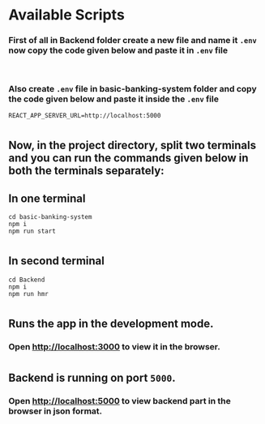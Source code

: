 # Available Scripts

### First of all in Backend folder create a new file and name it `.env` now copy the code given below and paste it in `.env` file

```
```

#

### Also create `.env` file in basic-banking-system folder and copy the code given below and paste it inside the `.env` file

```
REACT_APP_SERVER_URL=http://localhost:5000
```

#

#

## **Now, in the project directory, split two terminals and you can run the commands given below in both the terminals separately:**

## In one terminal

```
cd basic-banking-system
npm i
npm run start
```

#

## In second terminal

```
cd Backend
npm i
npm run hmr
```

#

#

## **Runs the app in the development mode.**

### Open [http://localhost:3000](http://localhost:3000) to view it in the browser.

#
#

## **Backend is running on port `5000`.**

### Open [http://localhost:5000](http://localhost:5000) to view backend part in the browser in json format.
